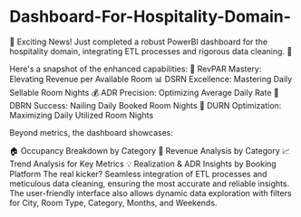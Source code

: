 # Dashboard-For-Hospitality-Domain-

🚀 Exciting News! Just completed a robust PowerBI dashboard for the hospitality domain, integrating ETL processes and rigorous data cleaning. 🧹

Here's a snapshot of the enhanced capabilities:
🌟 RevPAR Mastery: Elevating Revenue per Available Room
📊 DSRN Excellence: Mastering Daily Sellable Room Nights
💰 ADR Precision: Optimizing Average Daily Rate
🛌 DBRN Success: Nailing Daily Booked Room Nights
🏨 DURN Optimization: Maximizing Daily Utilized Room Nights

Beyond metrics, the dashboard showcases:

🏠 Occupancy Breakdown by Category
💸 Revenue Analysis by Category
📈 Trend Analysis for Key Metrics
💡 Realization & ADR Insights by Booking Platform
The real kicker? Seamless integration of ETL processes and meticulous data cleaning, ensuring the most accurate and reliable insights. The user-friendly interface also allows dynamic data exploration with filters for City, Room Type, Category, Months, and Weekends.
